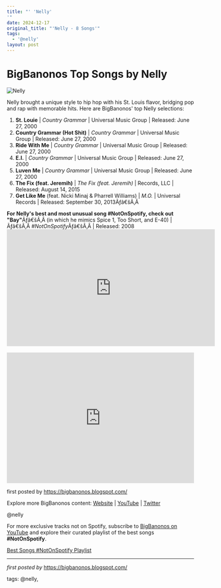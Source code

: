 ```yaml
---
title: "' 'Nelly'
'"
date: 2024-12-17
original_title: "'Nelly - 8 Songs'"
tags:
  - '@nelly'
layout: post
---
```

<h1>BigBanonos Top Songs by Nelly</h1>
<img alt="Nelly" src="https://i.ytimg.com/vi/BfzsMQGqrt0/maxresdefault.jpg" /> <p>Nelly brought a unique style to hip hop with his St. Louis flavor, bridging pop and rap with memorable hits. Here are BigBanonos' top Nelly selections:</p> <ol> <li><strong>St. Louie</strong> | <em>Country Grammar</em> | Universal Music Group | Released: June 27, 2000</li> <li><strong>Country Grammar (Hot Shit)</strong> | <em>Country Grammar</em> | Universal Music Group | Released: June 27, 2000</li> <li><strong>Ride With Me</strong> | <em>Country Grammar</em> | Universal Music Group | Released: June 27, 2000</li> <li><strong>E.I.</strong> | <em>Country Grammar</em> | Universal Music Group | Released: June 27, 2000</li> <li><strong>Luven Me</strong> | <em>Country Grammar</em> | Universal Music Group | Released: June 27, 2000</li> <li><strong>The Fix (feat. Jeremih)</strong> | <em>The Fix (feat. Jeremih)</em> | Records, LLC | Released: August 14, 2015</li> <li><strong>Get Like Me</strong> (feat. Nicki Minaj & Pharrell Williams) | <em>M.O.</em> | Universal Records | Released: September 30, 2013Ãƒâ€šÃ‚Â </li>
</ol><div><strong>For Nelly's best and most unusual song #NotOnSpotify, check out "Bay"</strong>Ãƒâ€šÃ‚Â (in which he mimics Spice 1, Too Short, and E-40) |Ãƒâ€šÃ‚Â <em>#NotOnSpotify</em>Ãƒâ€šÃ‚Â | Released: 2008</div><div><iframe allowfullscreen="" frameborder="0" height="315" src="https://www.youtube.com/embed/BcmQQT0b-Hk?list=PLtuNtuTatqI0dafkurxAG1Xe-yZq9TtQY" width="560"></iframe></div><div><br /></div> <div> <iframe allow="autoplay; clipboard-write; encrypted-media; fullscreen; picture-in-picture" frameborder="0" height="352" loading="lazy" src="https://open.spotify.com/embed/playlist/5KEiSxpUDkNcum9jxltNTD?utm_source=generator" width="100%"></iframe>
</div> <p>first posted by <a href="https://bigbanonos.blogspot.com/">https://bigbanonos.blogspot.com/</a></p> <div> <p>Explore more BigBanonos content: <a href="https://bigbanonos.blogspot.com/">Website</a> | <a href="https://www.youtube.com/@BigBanonos">YouTube</a> | <a href="https://x.com/bigbanonos">Twitter</a></p>
</div> <!--Tags-->
<p>@nelly</p>


<!--Subscribe and Playlist Links-->
<div>
    <p>For more exclusive tracks not on Spotify, subscribe to <a href="https://www.youtube.com/@BigBanonos" target="_blank">BigBanonos on YouTube</a> and explore their curated playlist of the best songs <strong>#NotOnSpotify</strong>.</p>
    <p><a href="https://www.youtube.com/playlist?list=PLtuNtuTatqI0kFahUCbtbfenC_ET5O_tr" target="_blank">Best Songs #NotOnSpotify Playlist<br /></a></p></div>

<hr />

<p><em>first posted by</em> <a href="https://bigbanonos.blogspot.com/" rel="noopener" target="_new">https://bigbanonos.blogspot.com/</a></p>

<p>tags: @nelly,</p>
